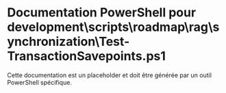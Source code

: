 # Documentation PowerShell pour development\scripts\roadmap\rag\synchronization\Test-TransactionSavepoints.ps1

Cette documentation est un placeholder et doit être générée par un outil PowerShell spécifique.
